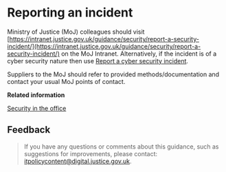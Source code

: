 # Reporting an incident

Ministry of Justice \(MoJ\) colleagues should visit [https://intranet.justice.gov.uk/guidance/security/report-a-security-incident/](https://intranet.justice.gov.uk/guidance/security/report-a-security-incident/) on the MoJ Intranet. Alternatively, if the incident is of a cyber security nature then use [Report a cyber security incident](https://goo.gl/forms/frsB1h8AGv3Zefwq2).

Suppliers to the MoJ should refer to provided methods/documentation and contact your usual MoJ points of contact.

**Related information**  


[Security in the office](security-in-the-office.md)

## Feedback

> If you have any questions or comments about this guidance, such as suggestions for improvements, please contact: [itpolicycontent@digital.justice.gov.uk](mailto:itpolicycontent@digital.justice.gov.uk).

